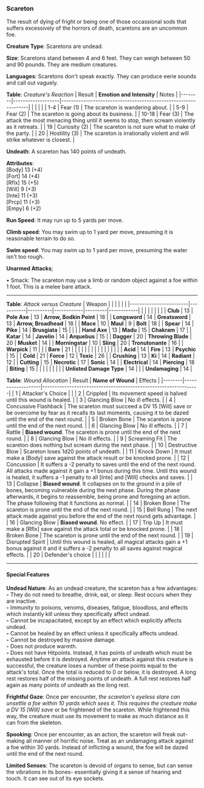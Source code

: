 ### Scareton
The result of dying of fright or being one of those occassional sods that suffers excessively of the horrors of death, scaretons are an uncommon foe.

**Creature Type**: Scaretons are undead.

**Size**: Scaretons stand between 4 and 6 feet. They can weigh between 50 and 90 pounds. They are medium creatures.

**Languages**: Scaretons don't speak exactly. They can produce eerie sounds and call out vaguely.

**Table**: *Creature's Reaction*
| Result | **Emotion and Intensity** | Notes        |
|--------|-------------------|----------------------------------------------------------------|
|        |                                                |                                   |
|   1-4  | Fear (1) | The scareton is wandering about. |
|   5-9  | Fear (2)  | The scareton is going about its business. |
|  10-18 | Fear (3)  | The attack the most menacing thing until it seems to stop, then scream violently as it retreats. |
|   19   | Curiosity (2)  | The scareton is not sure what to make of the party. |
|   20   | Hostility (3)  | The scareton is irrationally violent and will strike whatever is closest. |

**Undeath**: A scareton has 140 points of undeath.

**Attributes**:  
[Body] 13 (+4)  
[Fort] 14 (+4)  
[Rflx] 15 (+5)  
[Will] 9 (+3)  
[Inte] 11 (+3)  
[Prcp] 11 (+3)  
[Empy] 6 (+2)  

**Run Speed**: It may run up to 5 yards per move.

**Climb speed**: You may swim up to 1 yard per move, presuming it is reasonable terrain to do so.

**Swim speed**: You may swim up to 1 yard per move, presuming the water isn’t too rough.

**Unarmed Attacks**;

 • Smack: The scareton may use a limb or random object against a foe within 1 foot. This is a melee bare attack.

---------------------

**Table**: *Attack versus Creature*
| Weapon                 |          |            |         |            |         |
|------------------------|-----------|----------|------------|---------|------------|
|                        |          |            |         |            |         |
| **Club**                | 13   | **Pole Axe** | 13     | **Arrow, Bodkin Point**    | 18    |
| **Longsword**              | 14     | **Greatsword** | 13     | **Arrow, Broadhead**       | 18    |
| **Mace**                   | 10    | **Maul** | 9     | **Bolt** | 18    |
| **Spear**                  | 14     | **Pike** | 14     | **Brusgiata** | 15     |  |     |
| **Hand Axe**               | 13     | **Madu** | 15     | **Chakram** | 17    |
| **Katar**                  | 14     | **Javelin** | 14    | **Arquebus** | 15    |
| **Dagger**                 | 20     | **Throwing Blade** | 20   | **Musket** | 14    |
| **Morningstar**            | 10     | **Sling** | 20    | **Tronutonante** | 16    |
| **Warpick**                | 11     |   |    | **Bare** | 21    |
|                        |           |          |            |         |            |
|                        |           |          |            |         |            |
| **Acid**                   | 14     | **Fire** | 13     | **Psychic** | 15     |
| **Cold**                   | 21     | **Force** | 12     | **Toxic**  | 26     |
| **Crushing**               | 13     | **Ki** | 14     | **Radiant** | 12     |
| **Cutting**                | 15     | **Necrotic** | 17     | **Sonic** | 14    |
| **Electrical**             | 14     | **Piercing** | 18     | **Biting** | 15    |
|                        |           |          |            |         |            |
| **Unlisted Damage Type** | 14 |    |     | **Undamaging** | 14 |



**Table**: *Wound Allocation*
| Result | **Name of Wound** | Effects                                                        |
|--------|-------------------|----------------------------------------------------------------|
|   1    | Attacker's Choice |                                                                |
|   2    | Crippled          | Its movement speed is halved until this wound is healed.      |
|   3    | Glancing Blow     | No ill effects. |
|   4    | Concussive Flashback  | The scareton must succeed a DV 15 [Will] save or be overcome by fear as it recalls its last moments, causing it to be dazed until the end of the next round. |
|   5    | Broken Bone       | The scareton is prone until the end of the next round. |
|   6    | Glancing Blow     | No ill effects. |
|   7    | Rattle          | **Biased wound**. The scareton is prone until the end of the next round. |
|   8    | Glancing Blow     | No ill effects.                                     |
|   9    | Screaming Fit     | The scareton does nothing but scream during the next phase. |
|   10   | Destructive Blow  | Scareton loses 1d20 points of undeath. |
|   11   | Knock Down        | It must make a [Body] save against the attack result or be knocked prone. |
|   12   | Concussion        | It suffers a -2 penalty to saves until the end of the next round. All attacks made against it gain a +1 bonus during this time. Until this wound is healed, it suffers a -1 penalty to all [Inte] and [Will] checks and saves. |
|   13   | Collapse         | **Biased wound**. It collapses on to the ground in a pile of bones, becoming vulnerable during the next phase. During the phase afterwards, it begins to reassemble, being prone and foregoing an action. The phase following that it functions as normal. |
|   14   | Broken Bone       | The scareton is prone until the end of the next round. |
|   15   | Bell Rung         | The next attack made against you before the end of the next round gets advantage.  |
|   16   | Glancing Blow     | **Biased wound**. No effect. |
|   17   | Trip Up           | It must make a [Rflx] save against the attack total or be knocked prone.                                  |
|   18   | Broken Bone       | The scareton is prone until the end of the next round. |
|   19   | Disrupted Spirit  | Until this wound is healed, all magical attacks gain a +1 bonus against it and it suffers a -2 penalty to all saves against magical effects. |
|   20   | Defender's choice |                                   |
|        |                                                |                                   |

---------------------

#### Special Features

**Undead Nature**: As an undead creature, the scareton has a few advantages:  
**-** They do not need to breathe, drink, eat, or sleep. Rest occurs when they are inactive.  
**-** Immunity to poisons, venoms, diseases, fatigue, bloodloss, and effects which instantly kill unless they specifically affect undead.  
**-** Cannot be incapacitated, except by an effect which explicitly affects undead.  
**-** Cannot be healed by an effect unless it specifically affects undead.  
**-** Cannot be destroyed by massive damage.  
**-** Does not produce warmth.  
**-** Does not have Hitpoints. Instead, it has points of undeath which must be exhausted before it is destroyed. Anytime an attack against this creature is successful, the creature loses a number of these points equal to the attack's total. Once the total is reduced to 0 or below, it is destroyed. A long rest restores half of the missing points of undeath. A full rest restores half again as many points of undeath as the long rest.

**Frightful Gaze**: Once per encounter, _the scareton's eyeless stare can unsettle a foe within 10 yards which sees it. This requires the creature make a DV 15 [Will] save_ or be frightened of the scareton. While frightened this way, the creature must use its movement to make as much distance as it can from the skeleton.

**Spooking**: Once per encounter, as an action, the scareton will freak out- making all manner of horrific noise. Treat as an undamaging attack against a foe within 30 yards. Instead of inflicting a wound, the foe will be dazed until the end of the next round.

**Limited Senses**: The scareton is devoid of organs to sense, but can sense the vibrations in its bones- essentially giving it a sense of hearing and touch. It can see out of its eye sockets.
